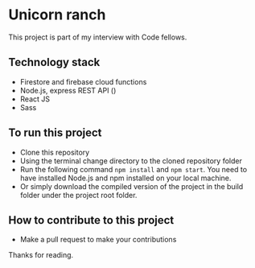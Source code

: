 # Unicorn ranch

This project is part of my interview with Code fellows.

## Technology stack

- Firestore and firebase cloud functions
- Node.js, express REST API ()
- React JS
- Sass

## To run this project

- Clone this repository
- Using the terminal change directory to the cloned repository folder
- Run the following command `npm install` and `npm start`. You need to have installed Node.js and npm installed on your local machine.
- Or simply download the compiled version of the project in the build folder under the project root folder.

## How to contribute to this project

- Make a pull request to make your contributions

Thanks for reading.
